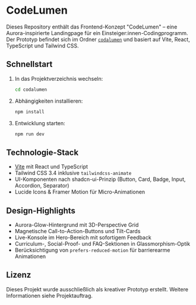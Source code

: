 # CodeLumen

Dieses Repository enthält das Frontend-Konzept "CodeLumen" – eine Aurora-inspirierte Landingpage für ein Einsteiger:innen-Codingprogramm. Der Prototyp befindet sich im Ordner [`codalumen`](codalumen/) und basiert auf Vite, React, TypeScript und Tailwind CSS.

## Schnellstart

1. In das Projektverzeichnis wechseln:
   ```bash
   cd codalumen
   ```
2. Abhängigkeiten installieren:
   ```bash
   npm install
   ```
3. Entwicklung starten:
   ```bash
   npm run dev
   ```

## Technologie-Stack

- [Vite](https://vitejs.dev/) mit React und TypeScript
- Tailwind CSS 3.4 inklusive `tailwindcss-animate`
- UI-Komponenten nach shadcn-ui-Prinzip (Button, Card, Badge, Input, Accordion, Separator)
- Lucide Icons & Framer Motion für Micro-Animationen

## Design-Highlights

- Aurora-Glow-Hintergrund mit 3D-Perspective Grid
- Magnetische Call-to-Action-Buttons und Tilt-Cards
- Live-Konsole im Hero-Bereich mit sofortigem Feedback
- Curriculum-, Social-Proof- und FAQ-Sektionen in Glassmorphism-Optik
- Berücksichtigung von `prefers-reduced-motion` für barrierearme Animationen

## Lizenz

Dieses Projekt wurde ausschließlich als kreativer Prototyp erstellt. Weitere Informationen siehe Projektauftrag.
